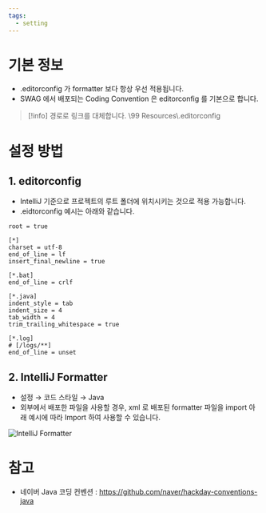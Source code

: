 ```yaml
---
tags:
  - setting
---
```

# 기본 정보

- .editorconfig 가 formatter 보다 항상 우선 적용됩니다.
- SWAG 에서 배포되는 Coding Convention 은 editorconfig 를 기본으로 합니다.

> [!info]
> 경로로 링크를 대체합니다.
> \\99 Resources\\.editorconfig
> 


# 설정 방법

## 1. editorconfig

- IntelliJ 기준으로 프로젝트의 루트 폴더에 위치시키는 것으로 적용 가능합니다.
- .eidtorconfig 예시는 아래와 같습니다.

```
root = true

[*]
charset = utf-8
end_of_line = lf
insert_final_newline = true

[*.bat]
end_of_line = crlf

[*.java]
indent_style = tab
indent_size = 4
tab_width = 4
trim_trailing_whitespace = true

[*.log]
# [/logs/**]
end_of_line = unset

```


## 2. IntelliJ Formatter

- 설정 → 코드 스타일 → Java
- 외부에서 배포한 파일을 사용할 경우, xml 로 배포된 formatter 파일을 import 아래 예시에 따라 Import 하여 사용할 수 있습니다.

![IntelliJ Formatter](intellij_formatter_example.png)


# 참고

- 네이버 Java 코딩 컨벤션 : https://github.com/naver/hackday-conventions-java